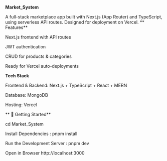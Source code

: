 **Market_System**

A full-stack marketplace app built with Next.js (App Router) and TypeScript, using serverless API routes. Designed for deployment on Vercel.
**
Features**

Next.js frontend with API routes

JWT authentication

CRUD for products & categories

Ready for Vercel auto-deployments

**Tech Stack**

Frontend & Backend: Next.js + TypeScript + React + MERN

Database: MongoDB 

Hosting: Vercel


  ** 🚀 Getting Started**
   
cd Market_System

Install Dependencies :   pnpm install

Run the Development Server : pnpm dev

Open in Browser http://localhost:3000

